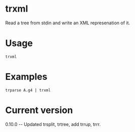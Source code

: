 # trxml

Read a tree from stdin and write an XML represenation of it.

# Usage

    trxml

# Examples

    trparse A.g4 | trxml

# Current version

0.10.0 -- Updated trsplit, trtree, add trrup, trrr.

